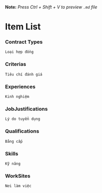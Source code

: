 **Note:** *Press Ctrl + Shift + V to preview `.md` file*

# Item List
### Contract Types
    Loại hợp đồng

### Criterias
    Tiêu chí đánh giá

### Experiences
    Kinh nghiệm

### JobJustifications
    Lý do tuyển dụng

### Qualifications
    Bằng cấp

### Skills
    Kỹ năng

### WorkSites
    Nơi làm việc